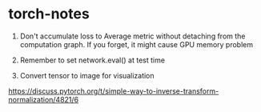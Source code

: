 # torch-notes

1. Don't accumulate loss to Average metric without detaching from the computation graph. If you forget, it might cause GPU memory problem


2. Remember to set network.eval() at test time


3. Convert tensor to image for visualization

https://discuss.pytorch.org/t/simple-way-to-inverse-transform-normalization/4821/6
